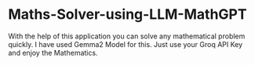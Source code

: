 # Maths-Solver-using-LLM-MathGPT

With the help of this application you can solve any mathematical problem quickly.
I have used Gemma2 Model for this.
Just use your Groq API Key and enjoy the Mathematics.
